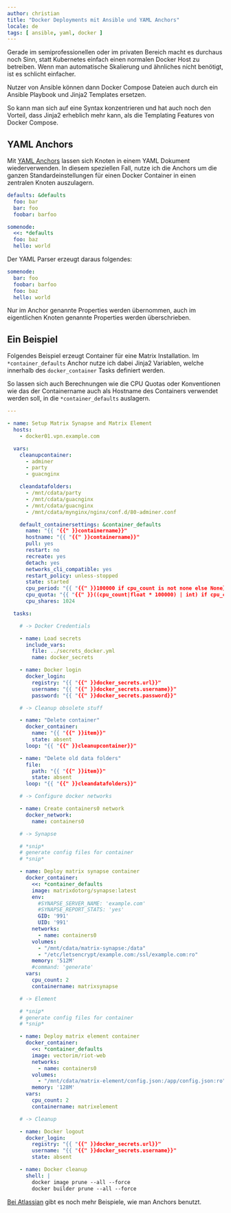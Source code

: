 ```yaml
---
author: christian
title: "Docker Deployments mit Ansible und YAML Anchors"
locale: de
tags: [ ansible, yaml, docker ]
---
```


Gerade im semi&shy;professionellen oder im privaten Bereich macht es durchaus noch Sinn,
statt Kubernetes einfach einen normalen Docker Host zu betreiben.
Wenn man automatische Skalierung und ähnliches nicht benötigt, ist es schlicht
einfacher.

Nutzer von Ansible können dann Docker Compose Dateien auch durch
ein Ansible Playbook und Jinja2 Templates ersetzen.

So kann man sich auf eine Syntax konzentrieren und hat auch noch den Vorteil,
dass Jinja2 erheblich mehr kann, als die Templating Features von Docker Compose.

[anchorspec]: https://yaml.org/spec/1.2/spec.html#id2765878
[anchorexamples]: https://support.atlassian.com/bitbucket-cloud/docs/yaml-anchors/

## YAML Anchors

Mit [YAML Anchors][anchorspec] lassen sich Knoten in einem YAML Dokument wiederverwenden.
In diesem speziellen Fall, nutze ich die Anchors um die ganzen Standard&shy;einstellungen
für einen Docker Container in einen zentralen Knoten auszulagern.

```yml
defaults: &defaults
  foo: bar
  bar: foo
  foobar: barfoo

somenode:
  <<: *defaults
  foo: baz
  hello: world
```

Der YAML Parser erzeugt daraus folgendes:

```yml
somenode:
  bar: foo
  foobar: barfoo
  foo: baz
  hello: world
```

Nur im Anchor genannte Properties werden übernommen, auch im
eigentlichen Knoten genannte Properties werden überschrieben.

## Ein Beispiel

Folgendes Beispiel erzeugt Container für eine Matrix Installation.
Im `*container_defaults` Anchor nutze ich dabei Jinja2 Variablen,
welche innerhalb des `docker_container` Tasks definiert werden.

So lassen sich auch Berechnungen wie die CPU Quotas oder Konventionen wie das der
Containername auch als Hostname des Containers verwendet werden soll,
in die `*container_defaults` auslagern.

```yml
---

- name: Setup Matrix Synapse and Matrix Element
  hosts:
    - docker01.vpn.example.com

  vars:
    cleanupcontainer:
      - adminer
      - party
      - guacnginx

    cleandatafolders:
      - /mnt/cdata/party
      - /mnt/cdata/guacnginx
      - /mnt/cdata/guacnginx
      - /mnt/cdata/mynginx/nginx/conf.d/80-adminer.conf

    default_containersettings: &container_defaults
      name: "{{ "{{" }}containername}}"
      hostname: "{{ "{{" }}containername}}"
      pull: yes
      restart: no
      recreate: yes
      detach: yes
      networks_cli_compatible: yes
      restart_policy: unless-stopped
      state: started
      cpu_period: "{{ "{{" }}100000 if cpu_count is not none else None}}"
      cpu_quota: "{{ "{{" }}((cpu_count|float * 100000) | int) if cpu_count is not none else None}}"
      cpu_shares: 1024

  tasks:

    # -> Docker Credentials

    - name: Load secrets
      include_vars:
        file: ../secrets_docker.yml
        name: docker_secrets

    - name: Docker login
      docker_login:
        registry: "{{ "{{" }}docker_secrets.url}}"
        username: "{{ "{{" }}docker_secrets.username}}"
        password: "{{ "{{" }}docker_secrets.password}}"

    # -> Cleanup obsolete stuff

    - name: "Delete container"
      docker_container:
        name: "{{ "{{" }}item}}"
        state: absent
      loop: "{{ "{{" }}cleanupcontainer}}"

    - name: "Delete old data folders"
      file:
        path: "{{ "{{" }}item}}"
        state: absent
      loop: "{{ "{{" }}cleandatafolders}}"

    # -> Configure docker networks

    - name: Create containers0 network
      docker_network:
        name: containers0

    # -> Synapse

    # *snip*
    # generate config files for container
    # *snip*

    - name: Deploy matrix synapse container
      docker_container:
        <<: *container_defaults
        image: matrixdotorg/synapse:latest
        env:
          #SYNAPSE_SERVER_NAME: 'example.com'
          #SYNAPSE_REPORT_STATS: 'yes'
          GID: '991'
          UID: '991'
        networks:
          - name: containers0
        volumes:
          - "/mnt/cdata/matrix-synapse:/data"
          - "/etc/letsencrypt/example.com:/ssl/example.com:ro"
        memory: '512M'
        #command: 'generate'
      vars:
        cpu_count: 2
        containername: matrixsynapse

    # -> Element

    # *snip*
    # generate config files for container
    # *snip*

    - name: Deploy matrix element container
      docker_container:
        <<: *container_defaults
        image: vectorim/riot-web
        networks:
          - name: containers0
        volumes:
          - "/mnt/cdata/matrix-element/config.json:/app/config.json:ro"
        memory: '128M'
      vars:
        cpu_count: 2
        containername: matrixelement

    # -> Cleanup

    - name: Docker logout
      docker_login:
        registry: "{{ "{{" }}docker_secrets.url}}"
        username: "{{ "{{" }}docker_secrets.username}}"
        state: absent

    - name: Docker cleanup
      shell: |
        docker image prune --all --force
        docker builder prune --all --force
```

[Bei Atlassian][anchorexamples] gibt es noch mehr Beispiele, wie man Anchors benutzt.
